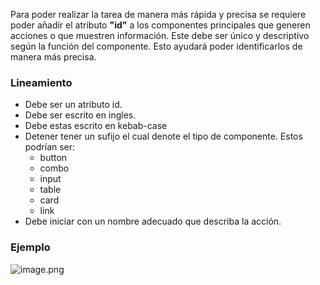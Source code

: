 Para poder realizar la tarea de manera más rápida y precisa se requiere poder añadir el atributo **"id"** a los componentes principales que generen acciones o que muestren información. Este debe ser único y descriptivo según la función del componente. Esto ayudará poder identificarlos de manera más precisa. 

### Lineamiento
- Debe ser un atributo id.
- Debe ser escrito en ingles.
- Debe estas escrito en kebab-case
- Detener tener un sufijo el cual denote el tipo de componente. Estos podrían ser:
  - button
  - combo
  - input
  - table
  - card
  - link
- Debe iniciar con un nombre adecuado que describa la acción.

 ### Ejemplo

![image.png](/.attachments/image-49a5e353-9fc6-4139-8d07-e8a95af69e7b.png)